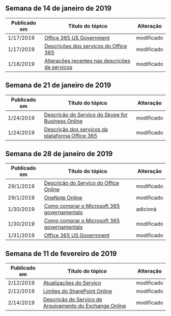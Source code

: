<!-- This file is generated automatically each week. Changes made to this file will be overwritten.-->




## <a name="week-of-january-14-2019"></a>Semana de 14 de janeiro de 2019


| Publicado em |Título do tópico | Alteração |
|------|------------|--------|
| 1/17/2019 | [Office 365 US Government](/Office365/ServiceDescriptions/office-365-platform-service-description/office-365-us-government/office-365-us-government) | modificado |
| 1/17/2019 | [Descrições dos serviços do Office 365](/Office365/ServiceDescriptions/office-365-service-descriptions-technet-library) | modificado |
| 1/18/2019 | [Alterações recentes nas descrições de serviços](/Office365/ServiceDescriptions/recent-service-descriptions-changes) | modificado |


## <a name="week-of-january-21-2019"></a>Semana de 21 de janeiro de 2019


| Publicado em |Título do tópico | Alteração |
|------|------------|--------|
| 1/24/2019 | [Descrição do Serviço do Skype for Business Online](/Office365/ServiceDescriptions/skype-for-business-online-service-description/skype-for-business-online-service-description) | modificado |
| 1/24/2019 | [Descrição dos serviços da plataforma Office 365](/Office365/ServiceDescriptions/office-365-platform-service-description/office-365-platform-service-description) | modificado |


## <a name="week-of-january-28-2019"></a>Semana de 28 de janeiro de 2019


| Publicado em |Título do tópico | Alteração |
|------|------------|--------|
| 29/1/2019 | [Descrição do Serviço do Office Online](/Office365/ServiceDescriptions/office-online-service-description/office-online-service-description) | modificado |
| 29/1/2019 | [OneNote Online](/Office365/ServiceDescriptions/office-online-service-description/onenote-online) | modificado |
| 1/30/2019 | [Como comprar o Microsoft 365 governamentais](/Office365/ServiceDescriptions/office-365-platform-service-description/office-365-us-government/microsoft-365-government-how-to-buy) | adicioná |
| 1/30/2019 | [Como comprar o Microsoft 365 governamentais](/Office365/ServiceDescriptions/office-365-platform-service-description/office-365-us-government/microsoft-365-government-how-to-buy) | modificado |
| 1/31/2019 | [Office 365 US Government](/Office365/ServiceDescriptions/office-365-platform-service-description/office-365-us-government/office-365-us-government) | modificado |


## <a name="week-of-february-11-2019"></a>Semana de 11 de fevereiro de 2019


| Publicado em |Título do tópico | Alteração |
|------|------------|--------|
| 2/12/2019 | [Atualizações do Serviço](/Office365/ServiceDescriptions/office-365-platform-service-description/service-updates) | modificado |
| 2/12/2019 | [Limites do SharePoint Online](/Office365/ServiceDescriptions/sharepoint-online-service-description/sharepoint-online-limits) | modificado |
| 2/14/2019 | [Descrição do Serviço de Arquivamento do Exchange Online](/Office365/ServiceDescriptions/exchange-online-archiving-service-description/exchange-online-archiving-service-description) | modificado |
